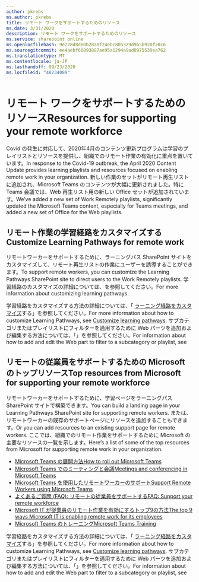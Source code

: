 ```yaml
---
author: pkrebs
ms.author: pkrebs
title: リモート ワークをサポートするためのリソース
ms.date: 3/31/2020
description: リモート ワークをサポートするためのリソース
ms.service: sharepoint online
ms.openlocfilehash: 9e228d8de0b28a8f24ebc805329d9b5b920f20c6
ms.sourcegitcommit: ee4aebf60893887ae95a1294a9ad8975539ea762
ms.translationtype: MT
ms.contentlocale: ja-JP
ms.lasthandoff: 09/23/2020
ms.locfileid: "48234089"
---
```

# <a name="resources-for-supporting-your-remote-workforce"></a><span data-ttu-id="34e9a-103">リモート ワークをサポートするためのリソース</span><span class="sxs-lookup"><span data-stu-id="34e9a-103">Resources for supporting your remote workforce</span></span>
<span data-ttu-id="34e9a-104">Covid の発生に対応して、2020年4月のコンテンツ更新プログラムは学習のプレイリストとリソースを提供し、組織でのリモート作業の有効化に重点を置いています。</span><span class="sxs-lookup"><span data-stu-id="34e9a-104">In response to the Covid-19 outbreak, the April 2020 Content Update provides learning playlists and resources focused on enabling remote work in your organization.</span></span> <span data-ttu-id="34e9a-105">新しい作業のセットがリモート再生リストに追加され、Microsoft Teams のコンテンツが大幅に更新されました。特に Teams 会議では、Web 再生リスト用の新しい Office セットが追加されています。</span><span class="sxs-lookup"><span data-stu-id="34e9a-105">We’ve added a new set of Work Remotely playlists, significantly updated the Microsoft Teams content, especially for Teams meetings, and added a new set of Office for the Web playlists.</span></span> 

## <a name="customize-learning-pathways-for-remote-work"></a><span data-ttu-id="34e9a-106">リモート作業の学習経路をカスタマイズする</span><span class="sxs-lookup"><span data-stu-id="34e9a-106">Customize Learning Pathways for remote work</span></span>
<span data-ttu-id="34e9a-107">リモートワーカーをサポートするために、ラーニングパス SharePoint サイトをカスタマイズして、リモート再生リストの作業にユーザーを誘導することができます。</span><span class="sxs-lookup"><span data-stu-id="34e9a-107">To support remote workers, you can customize the Learning Pathways SharePoint site to direct users to the Work Remotely playlists.</span></span> <span data-ttu-id="34e9a-108">学習経路のカスタマイズの詳細については、を参照してください。</span><span class="sxs-lookup"><span data-stu-id="34e9a-108">For more information about customizing learning pathways.</span></span>

<span data-ttu-id="34e9a-109">学習経路をカスタマイズする方法の詳細については、「 [ラーニング経路をカスタマイズ](custom_overview.md)する」を参照してください。</span><span class="sxs-lookup"><span data-stu-id="34e9a-109">For more information about how to customize Learning Pathways, see [Customize learning pathways](custom_overview.md).</span></span> <span data-ttu-id="34e9a-110">サブカテゴリまたはプレイリストにフィルターを適用するために Web パーツを追加および編集する方法については、「」を参照してください。</span><span class="sxs-lookup"><span data-stu-id="34e9a-110">For information about how to add and edit the Web part to filter to a subcategory or playlist, see</span></span> 

## <a name="top-resources-from-microsoft-for-supporting-your-remote-workforce"></a><span data-ttu-id="34e9a-111">リモートの従業員をサポートするための Microsoft のトップリソース</span><span class="sxs-lookup"><span data-stu-id="34e9a-111">Top resources from Microsoft for supporting your remote workforce</span></span>
<span data-ttu-id="34e9a-112">リモートワーカーをサポートするために、学習ページをラーニングパス SharePoint サイトで構築できます。</span><span class="sxs-lookup"><span data-stu-id="34e9a-112">You can build a landing page in your Learning Pathways SharePoint site for supporting remote workers.</span></span> <span data-ttu-id="34e9a-113">または、リモートワーカーの既存のサポートページにリソースを追加することもできます。</span><span class="sxs-lookup"><span data-stu-id="34e9a-113">Or you can add resources to an existing support page for remote workers.</span></span> <span data-ttu-id="34e9a-114">ここでは、組織でのリモート作業をサポートするために Microsoft の主要なリソースの一覧を示します。</span><span class="sxs-lookup"><span data-stu-id="34e9a-114">Here’s a list of some of the top resources from Microsoft for supporting remote work in your organization.</span></span> 
- [<span data-ttu-id="34e9a-115">Microsoft Teams の展開方法</span><span class="sxs-lookup"><span data-stu-id="34e9a-115">How to roll out Microsoft Teams</span></span>](https://docs.microsoft.com/microsoftteams/how-to-roll-out-teams)
- [<span data-ttu-id="34e9a-116">Microsoft Teams でのミーティングと会議</span><span class="sxs-lookup"><span data-stu-id="34e9a-116">Meetings and conferencing in Microsoft Teams</span></span>](https://docs.microsoft.com/microsoftteams/deploy-meetings-microsoft-teams-landing-page)
- [<span data-ttu-id="34e9a-117">Microsoft Teams を使用したリモートワーカーのサポート</span><span class="sxs-lookup"><span data-stu-id="34e9a-117">Support Remote Workers using Microsoft Teams</span></span>](https://docs.microsoft.com/microsoftteams/support-remote-work-with-teams)
- [<span data-ttu-id="34e9a-118">よくあるご質問 (FAQ): リモートの従業員をサポートする</span><span class="sxs-lookup"><span data-stu-id="34e9a-118">FAQ: Support your remote workforce</span></span>](https://docs.microsoft.com/microsoftteams/faq-support-remote-workforce)
- [<span data-ttu-id="34e9a-119">Microsoft IT が従業員のリモート作業を有効にするトップ9の方法</span><span class="sxs-lookup"><span data-stu-id="34e9a-119">The top 9 ways Microsoft IT is enabling remote work for its employees</span></span>](https://www.microsoft.com/microsoft-365/blog/2020/03/12/top-9-ways-microsoft-it-enabling-remote-work-employees/)
- [<span data-ttu-id="34e9a-120">Microsoft Teams のトレーニング</span><span class="sxs-lookup"><span data-stu-id="34e9a-120">Microsoft Teams Training</span></span>](https://docs.microsoft.com/microsoftteams/training-microsoft-teams-landing-page)


<span data-ttu-id="34e9a-121">学習経路をカスタマイズする方法の詳細については、「 [ラーニング経路をカスタマイズ](custom_overview.md)する」を参照してください。</span><span class="sxs-lookup"><span data-stu-id="34e9a-121">For more information about how to customize Learning Pathways, see [Customize learning pathways](custom_overview.md).</span></span> <span data-ttu-id="34e9a-122">サブカテゴリまたはプレイリストにフィルターを適用するために Web パーツを追加および編集する方法については、「」を参照してください。</span><span class="sxs-lookup"><span data-stu-id="34e9a-122">For information about how to add and edit the Web part to filter to a subcategory or playlist, see</span></span> 


 
